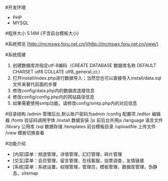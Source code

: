 #开发环境
* PHP
* MYSQL

#程序大小
5.14M (不含前台模板大小)

#系统预览
[http://mcmswx.foru.net.cn/](http://mcmswx.foru.net.cn/view/)

#系统搭建
1. 创建数据库并指定utf-8编码（CREATE DATABASE 数据库名称 DEFAULT CHARSET utf8 COLLATE utf8_general_ci;）
2. 打开install/index.php进行数据导入；当然您也可以直接导入install/data.sql文件来替代前面的步骤
3. 修改config/data.php内的数据库连接信息
4. 修改config/config.php内的网站路径信息
5. 如果需要使用smtp功能，请修改config/smtp.php内的对应信息

#目录结构
 /admin 管理后台,默认账户密码为admin
 /config 配置项
 /editor 编辑器
 /fonts 验证码调用字体
 /install 数据安装
 /js 前后台共用js
 /language 语言文件
 /library 公用库
 /sql 数据存储
 /templates 前台模板目录
 /uploadfile 上传文件
 /view 模板切换查看

#功能介绍
* [内容]菜单：频道管理，详情管理，幻灯管理，碎片管理
* [交互]菜单：会员管理，留言管理，在线客服，投票调查，友情链接
* [系统]菜单：系统设置，权限管理，管理员，模板管理，数据库管理，伪静态，sitemap